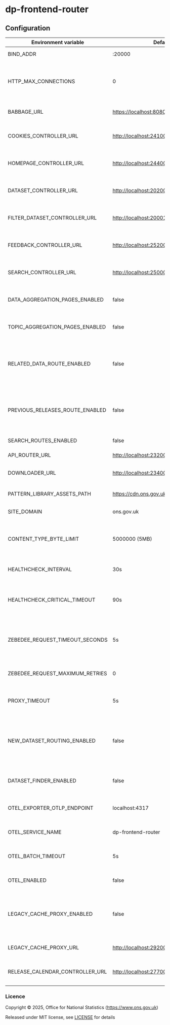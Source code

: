# dp-frontend-router

## Configuration

| Environment variable            | Default                                   | Description                                                                              |
|---------------------------------|-------------------------------------------|------------------------------------------------------------------------------------------|
| BIND_ADDR                       | :20000                                    | The host and port to bind to.                                                            |
| HTTP_MAX_CONNECTIONS            | 0                                         | Limit the number of concurrent http connections (0 = unlimited)                          |
| BABBAGE_URL                     | <https://localhost:8080>                  | The URL of the babbage instance to use                                                   |
| COOKIES_CONTROLLER_URL          | <http://localhost:24100>                  | The URL of dp-frontend-cookie-controller                                                 |
| HOMEPAGE_CONTROLLER_URL         | <http://localhost:24400>                  | The URL of dp-frontend-dataset-controller                                                |
| DATASET_CONTROLLER_URL          | <http://localhost:20200>                  | The URL of dp-frontend-dataset-controller                                                |
| FILTER_DATASET_CONTROLLER_URL   | <http://localhost:20001>                  | The URL of dp-frontend-filter-dataset-controller                                         |
| FEEDBACK_CONTROLLER_URL         | <http://localhost:25200>                  | The URL of dp-frontend-feedback-controller                                               |
| SEARCH_CONTROLLER_URL           | <http://localhost:25000>                  | The URL of dp-frontend-search-controller                                                 |
| DATA_AGGREGATION_PAGES_ENABLED  | false                                     | Enables the new data aggregation pages                                                   |
| TOPIC_AGGREGATION_PAGES_ENABLED | false                                     | enables the topic data aggregation pages                                                 |
| RELATED_DATA_ROUTE_ENABLED      | false                                     | Flag to enable related data page routing to the dp-frontend-search-controller            |
| PREVIOUS_RELEASES_ROUTE_ENABLED | false                                     | Flag to enable previous releases page routing to the dp-frontend-search-controller       |
| SEARCH_ROUTES_ENABLED           | false                                     | Search routes feature toggle                                                             |
| API_ROUTER_URL                  | <http://localhost:23200/v1>               | The API router URL                                                                       |
| DOWNLOADER_URL                  | <http://localhost:23400>                  | The URL of dp-file-downloader.                                                           |
| PATTERN_LIBRARY_ASSETS_PATH     | <https://cdn.ons.gov.uk/sixteens/e42235b> | The URL to the sixteens build to use                                                     |
| SITE_DOMAIN                     | ons.gov.uk                                | The domain hosting the site                                                              |
| CONTENT_TYPE_BYTE_LIMIT         | 5000000 (5MB)                             | Response size at which we stop checking content-type to avoid oom errors                 |
| HEALTHCHECK_INTERVAL            | 30s                                       | The period of time between health checks                                                 |
| HEALTHCHECK_CRITICAL_TIMEOUT    | 90s                                       | The period of time after which failing checks will result in critical global check       |
| ZEBEDEE_REQUEST_TIMEOUT_SECONDS | 5s                                        | The period of time to wait before timing out when communicating with Zebedee             |
| ZEBEDEE_REQUEST_MAXIMUM_RETRIES | 0                                         | The number of retry attempts to make to Zebedee                                          |
| PROXY_TIMEOUT                   | 5s                                        | The write timeout for proxied requests                                                   |
| NEW_DATASET_ROUTING_ENABLED     | false                                     | Flag to enable dataset page routing to dp-frontend-dataset-controller instead of babbage |
| DATASET_FINDER_ENABLED          | false                                     | Flag to enabled routing to dataset finder page in search                                 |
| OTEL_EXPORTER_OTLP_ENDPOINT     | localhost:4317                            | Host and port for the OpenTelemetry endpoint                                             |
| OTEL_SERVICE_NAME               | dp-frontend-router                        | Service name to report to telemetry tools                                                |
| OTEL_BATCH_TIMEOUT              | 5s                                        | Interval between pushes to OT Collector                                                  |
| OTEL_ENABLED                    | false                                     | Feature flag to enable OpenTelemetry                                                     |
| LEGACY_CACHE_PROXY_ENABLED      | false                                     | Flag to enable requests to Babbage to go through the dp-legacy-cache-proxy instead.      |
| LEGACY_CACHE_PROXY_URL          | <http://localhost:29200>                  | The URL of dp-legacy-cache-proxy                                                         |
| RELEASE_CALENDAR_CONTROLLER_URL | <http://localhost:27700>                  | The URL of dp-frontend-release-calendar                                                  |

### Licence

Copyright © 2025, Office for National Statistics (<https://www.ons.gov.uk>)

Released under MIT license, see [LICENSE](LICENSE.md) for details
